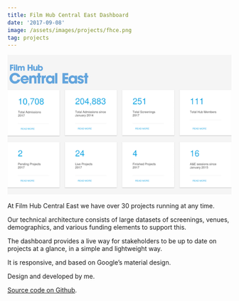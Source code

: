 ```yaml
---
title: Film Hub Central East Dashboard
date: '2017-09-08'
image: /assets/images/projects/fhce.png
tag: projects
---
```


![website](/assets/images/projects/fhce.png)

At Film Hub Central East we have over 30 projects running at any time.

Our technical architecture consists of large datasets of screenings, venues, demographics, and various funding elements to support this.

The dashboard provides a live way for stakeholders to be up to date on projects at a glance, in a simple and lightweight way.

It is responsive, and based on Google’s material design.

Design and developed by me.

[Source code on Github](https://github.com/AndyRae/FAN-Dashboard).
